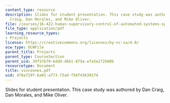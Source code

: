 ```yaml
---
content_type: resource
description: Slides for student presentation. This case study was authored by Dan
  Craig, Dan Morales, and Mike Oliver.
file: /courses/16-422-human-supervisory-control-of-automated-systems-spring-2004/476a719fba01a77373adf56f436391f4_vincennes.pdf
file_type: application/pdf
learning_resource_types:
- Projects
license: https://creativecommons.org/licenses/by-nc-sa/4.0/
ocw_type: OCWFile
parent_title: Projects
parent_type: CourseSection
parent_uid: 39f57b79-6ddd-d661-879a-efa5e272b80b
resourcetype: Document
title: vincennes.pdf
uid: 476a719f-ba01-a773-73ad-f56f436391f4
---
```

Slides for student presentation. This case study was authored by Dan Craig, Dan Morales, and Mike Oliver.